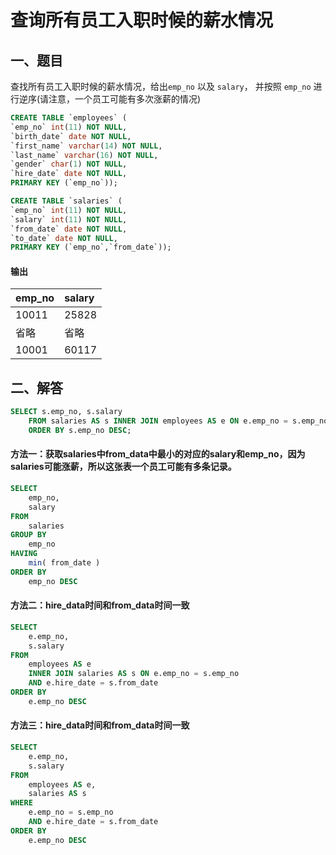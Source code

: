 # 查询所有员工入职时候的薪水情况

## 一、题目

查找所有员工入职时候的薪水情况，给出`emp_no` 以及 `salary`， 并按照 `emp_no` 进行逆序(请注意，一个员工可能有多次涨薪的情况)

```sql
CREATE TABLE `employees` (
`emp_no` int(11) NOT NULL,
`birth_date` date NOT NULL,
`first_name` varchar(14) NOT NULL,
`last_name` varchar(16) NOT NULL,
`gender` char(1) NOT NULL,
`hire_date` date NOT NULL,
PRIMARY KEY (`emp_no`));

CREATE TABLE `salaries` (
`emp_no` int(11) NOT NULL,
`salary` int(11) NOT NULL,
`from_date` date NOT NULL,
`to_date` date NOT NULL,
PRIMARY KEY (`emp_no`,`from_date`));
```

#### 输出

| emp_no | salary |
| :----- | :----- |
| 10011  | 25828  |
| 省略   | 省略   |
| 10001  | 60117  |

## 二、解答

```sql
SELECT s.emp_no, s.salary 
    FROM salaries AS s INNER JOIN employees AS e ON e.emp_no = s.emp_no AND e.hire_date = s.from_date
    ORDER BY s.emp_no DESC;
```

#### 方法一：获取salaries中from_data中最小的对应的salary和emp_no，因为salaries可能涨薪，所以这张表一个员工可能有多条记录。

```sql
SELECT
    emp_no,
    salary 
FROM
    salaries 
GROUP BY
    emp_no 
HAVING
    min( from_date ) 
ORDER BY
    emp_no DESC
```

#### 方法二：hire_data时间和from_data时间一致

```sql
SELECT
    e.emp_no,
    s.salary 
FROM
    employees AS e
    INNER JOIN salaries AS s ON e.emp_no = s.emp_no 
    AND e.hire_date = s.from_date 
ORDER BY
    e.emp_no DESC
```

#### 方法三：hire_data时间和from_data时间一致

```sql
SELECT
    e.emp_no,
    s.salary 
FROM
    employees AS e,
    salaries AS s 
WHERE
    e.emp_no = s.emp_no 
    AND e.hire_date = s.from_date 
ORDER BY
    e.emp_no DESC
```



